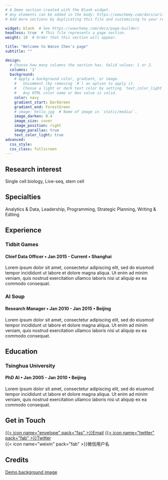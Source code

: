 ```yaml
---
# A Demo section created with the Blank widget.
# Any elements can be added in the body: https://wowchemy.com/docs/writing-markdown-latex/
# Add more sections by duplicating this file and customizing to your requirements.

widget: blank  # See https://wowchemy.com/docs/page-builder/
headless: true  # This file represents a page section.
weight: 10  # Order that this section will appear.

title: "Welcome to Wanze Chen's page"
subtitle: ""

design:
  # Choose how many columns the section has. Valid values: 1 or 2.
  columns: '1'
  background:
    # Apply a background color, gradient, or image.
    #   Uncomment (by removing `#`) an option to apply it.
    #   Choose a light or dark text color by setting `text_color_light`.
    #   Any HTML color name or Hex value is valid.
    color: navy
    gradient_start: DarkGreen
    gradient_end: ForestGreen
    # image: hello.jpg  # Name of image in `static/media/`.
    image_darken: 0.4
    image_size: cover
    image_position: right
    image_parallax: true
    text_color_light: true
advanced:
  css_style:
  css_class: fullscreen
---
```


## Research interest

Single cell biology, Live-seq, stem cell

## Specialties

Analytics & Data, Leadership, Programming, Strategic Planning, Writing & Editing

## Experience

### Tidbit Games
#### Chief Data Officer • Jan 2015 - Current • Shanghai
Lorem ipsum dolor sit amet, consectetur adipiscing elit, sed do eiusmod tempor incididunt ut labore et dolore magna aliqua. Ut enim ad minim veniam, quis nostrud exercitation ullamco laboris nisi ut aliquip ex ea commodo consequat.


### AI Soup
#### Research Manager • Jan 2010 - Jan 2015 • Beijing
Lorem ipsum dolor sit amet, consectetur adipiscing elit, sed do eiusmod tempor incididunt ut labore et dolore magna aliqua. Ut enim ad minim veniam, quis nostrud exercitation ullamco laboris nisi ut aliquip ex ea commodo consequat.

## Education

### Tsinghua University
#### PhD AI • Jan 2005 - Jan 2010 • Beijing
Lorem ipsum dolor sit amet, consectetur adipiscing elit, sed do eiusmod tempor incididunt ut labore et dolore magna aliqua. Ut enim ad minim veniam, quis nostrud exercitation ullamco laboris nisi ut aliquip ex ea commodo consequat.


## Get in Touch

[{{< icon name="envelope" pack="fas" >}}Email](mailto:me@example.com)
[{{< icon name="twitter" pack="fab" >}}Twitter](https://twitter.com/wowchemy)  
{{< icon name="weixin" pack="fab" >}}微信用户名  

## Credits

[Demo background image](https://unsplash.com/photos/mNSOLgnDGzA)
